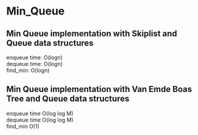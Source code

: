 # Min_Queue
## Min Queue implementation with Skiplist and Queue data structures

enqueue time: O(logn) \
dequeue time: O(logn) \
find_min: O(logn)

## Min Queue implementation with Van Emde Boas Tree and Queue data structures

enqueue time O(log log M) \
dequeue time O(log log M) \
find_min O(1)
